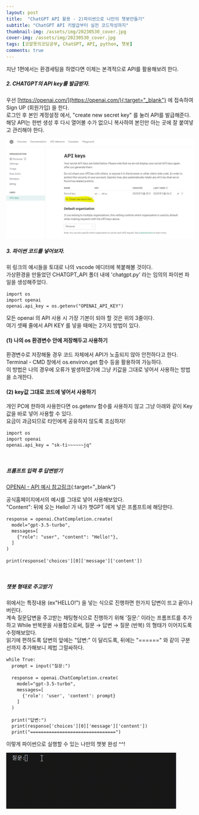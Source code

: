 ```yaml
---
layout: post
title:  "ChatGPT API 활용 - 2)파이썬으로 나만의 챗봇만들기"
subtitle: "ChatGPT API 키발급부터 실전 코드작성까지"
thumbnail-img: /assets/img/20230530_cover.jpg
cover-img: /assets/img/20230530_cover.jpg
tags: [코알못의코딩공부, ChatGPT, API, python, 챗봇]
comments: true
---
```


지난 1편에서는 환경세팅을 하였다면 이제는 본격적으로 API를 활용해보려 한다. 

##### 2. CHATGPT의 API key를 발급받자. <br>


우선 [https://openai.com/](https://openai.com/){:target="_blank"} 에 접속하여 Sign UP (회원가입) 을 한다. <br>
로그인 후 본인 계정설정 에서, "create new secret key" 를 눌러 API를 발급해준다.<br>
해당 API는 한번 생성 후 다시 열어볼 수가 없으니 복사하여 본인만 아는 곳에 잘 붙여넣고 관리해야 한다. <br>

![캡쳐1](/assets/img/20230527_chatgpt_1.JPG)<br>


##### 3. 파이썬 코드를 넣어보자. <br>

위 링크의 예시들을 토대로 나의 vscode 에디터에 복붙해볼 것이다. <br>
가상환경을 만들었던 CHATGPT_API 폴더 내에 'chatgpt.py' 라는 임의의 파이썬 파일을 생성해주었다. 

```
import os
import openai
openai.api_key = os.getenv("OPENAI_API_KEY")
```

모든 openai 의 API 사용 시 가장 기본이 되야 할 것은 위의 3줄이다.<br> 
여기 셋째 줄에서 API KEY 를 넣을 때에는 2가지 방법이 있다. 

#### (1) 나의 os 환경변수 안에 저장해두고 사용하기
  환경변수로 저장해둘 경우 코드 자체에서 API가 노출되지 않아 안전하다고 한다. <br>
  Terminal - CMD 창에서 os.environ.get 함수 등을 활용하여 가능하다.<br>
  이 방법은 나의 경우에 오류가 발생하였기에 그냥 키값을 그대로 넣어서 사용하는 방법을 소개한다.<br>

#### (2) key값 그대로 코드에 넣어서 사용하기 
  개인 PC에 한하여 사용한다면 os.getenv 함수를 사용하지 않고 그냥 아래와 같이 Key값을 바로 넣어 사용할 수 있다.<br>
  요금이 과금되므로 타인에게 공유하지 않도록 조심하자! <br>


```
import os
import openai
openai.api_key = "sk-ti~~~~~~jq"
```

<br>

##### 프롬프트 입력 후 답변받기

[OPENAI - API 예시 참고링크](https://platform.openai.com/docs/api-reference/chat/create){:target="_blank"}<br>

공식홈페이지에서의 예시를 그대로 넣어 사용해보았다. <br>
"Content": 뒤에 오는 Hello! 가 내가 챗GPT 에게 넣은 프롬프트에 해당한다.<br>
```
response = openai.ChatCompletion.create(
  model="gpt-3.5-turbo",
  messages=[
    {"role": "user", "content": "Hello!"},
  ]
)

print(response['choices'][0]['message']['content'])

```
<br>

##### 챗봇 형태로 주고받기

위에서는 특정내용 (ex"HELLO!") 을 넣는 식으로 진행하면 한가지 답변이 뜨고 끝이나버린다. <br>
계속 질문답변을 주고받는 채팅형식으로 진행하기 위해 '질문:' 이라는 프롬프트를 추가하고 While 반복문을 사용함으로써,
질문 → 답변 → 질문 (반복) 의 형태가 이어지도록 수정해보았다. <br>
읽기에 편하도록 답변의 앞에는 "답변:" 이 달리도록, 뒤에는 "======" 와 같이 구분선까지 추가해보니 제법 그럴싸하다. <br>

```
while True:
  prompt = input("질문:")

  response = openai.ChatCompletion.create(
    model="gpt-3.5-turbo",
    messages=[
      {'role': 'user', 'content': prompt}
    ]
  )
  
  print("답변:")
  print(response['choices'][0]['message']['content'])
  print("================================")
```

이렇게 파이썬으로 실행할 수 있는 나만의 챗봇 완성  ^^! 

![움짤](/assets/img/2023-05-30-01-29-22.gif)